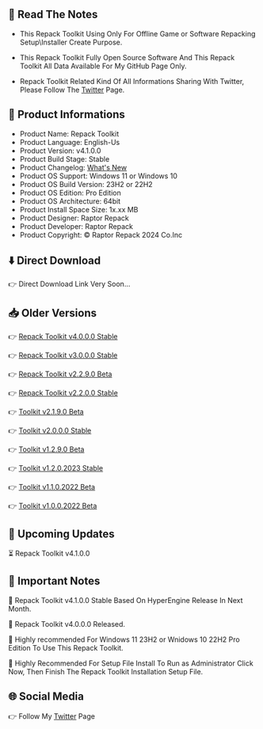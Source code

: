 📝 Read The Notes
-----------------

- This Repack Toolkit Using Only For Offline Game or Software Repacking Setup\Installer Create Purpose.

- This Repack Toolkit Fully Open Source Software And This Repack Toolkit All Data Available For My GitHub Page Only.

- Repack Toolkit Related Kind Of All Informations Sharing With Twitter, Please Follow The [Twitter](https://www.twitter.com/raptorrepack)
 Page.

🧾 Product Informations
-----------------------
- Product Name: Repack Toolkit
- Product Language: English-Us
- Product Version: v4.1.0.0 
- Product Build Stage: Stable 
- Product Changelog: [What's New](https://github.com/RaptorRepack/RepackToolkit)
- Product OS Support: Windows 11 or Windows 10
- Product OS Build Version: 23H2 or 22H2
- Product OS Edition: Pro Edition
- Product OS Architecture: 64bit
- Product Install Space Size: 1x.xx MB
- Product Designer: Raptor Repack
- Product Developer: Raptor Repack
- Product Copyright: © Raptor Repack 2024 Co.Inc

⬇️ Direct Download 
-------------------
👉 Direct Download Link Very Soon...

📥 Older Versions
-----------------
👉 [Repack Toolkit v4.0.0.0 Stable](https://github.com/RaptorRepack/RepackToolkit/releases/tag/v4.0.0.0)

👉 [Repack Toolkit v3.0.0.0 Stable](https://github.com/RaptorRepack/RepackToolkit/releases/tag/v3.0.0.0)

👉 [Repack Toolkit v2.2.9.0 Beta](https://github.com/RaptorRepack/RepackToolkit/releases/tag/v2.2.9.0)

👉 [Repack Toolkit v2.2.0.0 Stable](https://github.com/RaptorRepack/RepackToolkit/releases/tag/v2.2.0.0)

👉 [Toolkit v2.1.9.0 Beta](https://github.com/RaptorRepack/RepackToolkit/releases/tag/v2.1.9.0)

👉 [Toolkit v2.0.0.0 Stable](https://github.com/RaptorRepack/RepackToolkit/releases/tag/v2.0.0.0)

👉 [Toolkit v1.2.9.0 Beta](https://github.com/RaptorRepack/RepackToolkit/releases/tag/v1.2.9.0)

👉 [Toolkit v1.2.0.2023 Stable](https://github.com/RaptorRepack/RepackToolkit/releases/tag/v1.2.0.0)

👉 [Toolkit v1.1.0.2022 Beta](https://github.com/RaptorRepack/RepackToolkit/releases/tag/v1.1.0.0)

👉 [Toolkit v1.0.0.2022 Beta](https://github.com/RaptorRepack/RepackToolkit/releases/tag/v1.0.0.0)

📢 Upcoming Updates 
--------------------
⏳ Repack Toolkit v4.1.0.0


📝 Important Notes
-------------------
🔴 Repack Toolkit v4.1.0.0 Stable Based On HyperEngine Release In Next Month.

🔴 Repack Toolkit v4.0.0.0 Released.

🔴 Highly recommended For Windows 11 23H2 or Wnidows 10 22H2 Pro Edition To Use This Repack Toolkit.

🔴 Highly Recommended For Setup File Install To Run as Administrator Click Now, Then Finish The Repack Toolkit Installation Setup File.


🌐 Social Media
---------------
👉 Follow My [Twitter](https://www.twitter.com/raptorrepack) Page
